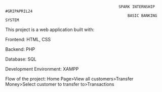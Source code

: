                                                       SPARK INTERNSHIP #GRIPAPRIL24
                                                          BASIC BANKING SYSTEM

This project is a web application built with:

Frontend: HTML, CSS                                                                                                                         

Backend: PHP

Database: SQL

Development Environment: XAMPP

Flow of the project: Home Page>View all customers>Transfer Money>Select customer to transfer to>Transactions
